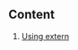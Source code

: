 
## Content
1. [Using extern](https://github.com/wufan-home/language/blob/master/cpp/extern/README.md)
